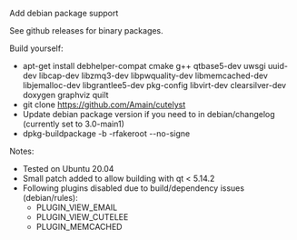 Add debian package support

See github releases for binary packages.

Build yourself:
* apt-get install debhelper-compat cmake g++ qtbase5-dev uwsgi uuid-dev libcap-dev libzmq3-dev libpwquality-dev libmemcached-dev libjemalloc-dev libgrantlee5-dev pkg-config libvirt-dev clearsilver-dev doxygen graphviz quilt
* git clone https://github.com/Amain/cutelyst
* Update debian package version if you need to in debian/changelog (currently set to 3.0-main1)
* dpkg-buildpackage -b -rfakeroot --no-signe

Notes:
* Tested on Ubuntu 20.04
* Small patch added to allow building with qt < 5.14.2
* Following plugins disabled due to build/dependency issues (debian/rules):
  * PLUGIN_VIEW_EMAIL
  * PLUGIN_VIEW_CUTELEE
  * PLUGIN_MEMCACHED
